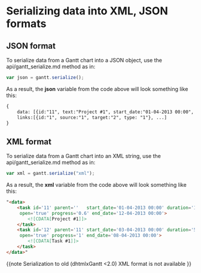 Serializing data into XML, JSON formats
===============================================




JSON format
--------------------------------------------------
To serialize data from a Gantt chart into a JSON object, use the api/gantt_serialize.md method as in:

~~~js
var json = gantt.serialize();
~~~

As a result, the **json** variable from the code above will look something like this:

~~~html
{
	data: [{id:"11", text:"Project #1", start_date:"01-04-2013 00:00", ...}, ...], 
    links:[{id:"1", source:"1", target:"2", type: "1"}, ...]
}
~~~

XML format
----------------------------------
To serialize data from a Gantt chart into an XML string, use the api/gantt_serialize.md method as in:

~~~js
var xml = gantt.serialize("xml");
~~~
As a result, the **xml** variable from the code above will look something like this:

~~~html
"<data>
	<task id='11' parent=''   start_date='01-04-2013 00:00' duration='11' 
     open='true' progress='0.6' end_date='12-04-2013 00:00'>
    	<![CDATA[Project #1]]>
    </task>
    <task id='12' parent='11' start_date='03-04-2013 00:00' duration='5' 
     open='true' progress='1' end_date='08-04-2013 00:00'>
    	<![CDATA[Task #1]]>
    </task>
</data>"
~~~

{{note
Serialization to old (dhtmlxGantt <2.0) XML format  is not available
}}